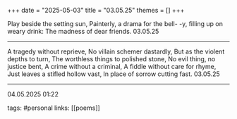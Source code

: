 +++
date = "2025-05-03"
title = "03.05.25"
themes = []
+++

Play beside the setting sun,
Painterly, a drama for the bell-
-y, filling up on weary drink:
The madness of dear friends.
03.05.25

---

A tragedy without reprieve,
No villain schemer dastardly,
But as the violent depths to turn,
The worthless things to polished stone,
No evil thing, no justice bent,
A crime without a criminal,
A fiddle without care for rhyme,
Just leaves a stifled hollow vast,
In place of sorrow cutting fast.
03.05.25

---

04.05.2025 01:22

tags: #personal
links: [[poems]]
